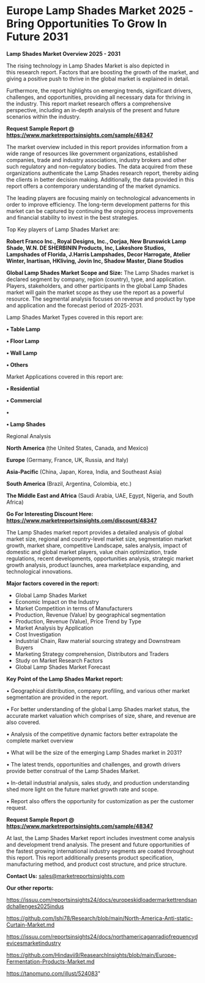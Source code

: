 # Europe Lamp Shades Market 2025 -Bring Opportunities To Grow In Future 2031

<Strong> Lamp Shades Market Overview 2025 - 2031</strong>

The rising technology in Lamp Shades Market is also depicted in this research report. Factors that are boosting the growth of the market, and giving a positive push to thrive in the global market is explained in detail.

Furthermore, the report highlights on emerging trends, significant drivers, challenges, and opportunities, providing all necessary data for thriving in the industry. This report market research offers a comprehensive perspective, including an in-depth analysis of the present and future scenarios within the industry.

<strong>Request Sample Report @ <a href=https://www.marketreportsinsights.com/sample/48347>https://www.marketreportsinsights.com/sample/48347</a></strong>

The market overview included in this report provides information from a wide range of resources like government organizations, established companies, trade and industry associations, industry brokers and other such regulatory and non-regulatory bodies. The data acquired from these organizations authenticate the Lamp Shades research report, thereby aiding the clients in better decision making. Additionally, the data provided in this report offers a contemporary understanding of the market dynamics.

The leading players are focusing mainly on technological advancements in order to improve efficiency. The long-term development patterns for this market can be captured by continuing the ongoing process improvements and financial stability to invest in the best strategies.

Top Key players of Lamp Shades Market are:

<strong>Robert Franco Inc., Royal Designs, Inc., Oorjaa, New Brunswick Lamp Shade, W.N. DE SHERBININ Products, Inc, Lakeshore Studios, Lampshades of Florida, J.Harris Lampshades, Decor Harrogate, Atelier Winter, Inartisan, HKliving, Jovin Inc, Shadow Master, Diane Studios</strong>

<strong><b>Global Lamp Shades Market Scope and Size:</b></strong>
The Lamp Shades market is declared segment by company, region (country), type, and application. Players, stakeholders, and other participants in the global Lamp Shades market will gain the market scope as they use the report as a powerful resource. The segmental analysis focuses on revenue and product by type and application and the forecast period of 2025-2031.

Lamp Shades Market Types covered in this report are:

<strong>•  Table Lamp

•  Floor Lamp

•  Wall Lamp

•  Others</strong>

Market Applications covered in this report are:

<strong>•  Residential

•  Commercial

•  

•  Lamp Shades</strong> 

Regional Analysis

<strong>North America</strong> (the United States, Canada, and Mexico)

<strong>Europe</strong> (Germany, France, UK, Russia, and Italy)

<strong>Asia-Pacific</strong> (China, Japan, Korea, India, and Southeast Asia)

<strong>South America</strong> (Brazil, Argentina, Colombia, etc.)

<strong>The Middle East and Africa</strong> (Saudi Arabia, UAE, Egypt, Nigeria, and South Africa)

<strong>Go For Interesting Discount Here: <a href=https://www.marketreportsinsights.com/discount/48347>https://www.marketreportsinsights.com/discount/48347</a></strong>

The Lamp Shades market report provides a detailed analysis of global market size, regional and country-level market size, segmentation market growth, market share, competitive Landscape, sales analysis, impact of domestic and global market players, value chain optimization, trade regulations, recent developments, opportunities analysis, strategic market growth analysis, product launches, area marketplace expanding, and technological innovations.

<strong><b>Major factors covered in the report:</b></strong>
<ul>
  <li>Global Lamp Shades Market </li>
  <li>Economic Impact on the Industry</li>
  <li>Market Competition in terms of Manufacturers</li>
  <li>Production, Revenue (Value) by geographical segmentation</li>
  <li>Production, Revenue (Value), Price Trend by Type</li>
  <li>Market Analysis by Application</li>
  <li>Cost Investigation</li>
  <li>Industrial Chain, Raw material sourcing strategy and Downstream Buyers</li>
  <li>Marketing Strategy comprehension, Distributors and Traders</li>
  <li>Study on Market Research Factors</li>
  <li>Global Lamp Shades Market Forecast</li>
</ul>

<strong><b>Key Point of the Lamp Shades Market report:</b></strong>

• Geographical distribution, company profiling, and various other market segmentation are provided in the report.

• For better understanding of the global Lamp Shades market status, the accurate market valuation which comprises of size, share, and revenue are also covered.

• Analysis of the competitive dynamic factors better extrapolate the complete market overview

• What will be the size of the emerging Lamp Shades market in 2031?

• The latest trends, opportunities and challenges, and growth drivers provide better construal of the Lamp Shades Market.

• In-detail industrial analysis, sales study, and production understanding shed more light on the future market growth rate and scope.

• Report also offers the opportunity for customization as per the customer request.

<strong>Request Sample Report @ <a href=https://www.marketreportsinsights.com/sample/48347>https://www.marketreportsinsights.com/sample/48347</a></strong>

At last, the Lamp Shades Market report includes investment come analysis and development trend analysis. The present and future opportunities of the fastest growing international industry segments are coated throughout this report. This report additionally presents product specification, manufacturing method, and product cost structure, and price structure.

<strong>Contact Us:</strong>
sales@marketreportsinsights.com

<strong>Our other reports:</strong>

<a href=https://issuu.com/reportsinsights24/docs/europeskidloadermarkettrendsandchallenges2025indus>https://issuu.com/reportsinsights24/docs/europeskidloadermarkettrendsandchallenges2025indus</a>

<a href=https://github.com/Ishi78/Research/blob/main/North-America-Anti-static-Curtain-Market.md>https://github.com/Ishi78/Research/blob/main/North-America-Anti-static-Curtain-Market.md</a>

<a href=https://issuu.com/reportsinsights24/docs/northamericaganradiofrequencydevicesmarketindustry>https://issuu.com/reportsinsights24/docs/northamericaganradiofrequencydevicesmarketindustry</a>

<a href=https://github.com/Hindavii9/ReasearchInsights/blob/main/Europe-Fermentation-Products-Market.md>https://github.com/Hindavii9/ReasearchInsights/blob/main/Europe-Fermentation-Products-Market.md</a>

<a href=https://tanomuno.com/illust/524083>https://tanomuno.com/illust/524083</a>"
